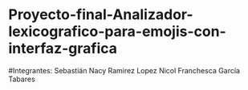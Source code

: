 # Proyecto-final-Analizador-lexicografico-para-emojis-con-interfaz-grafica
#Integrantes:
Sebastián Nacy Ramirez Lopez
Nicol Franchesca García Tabares
